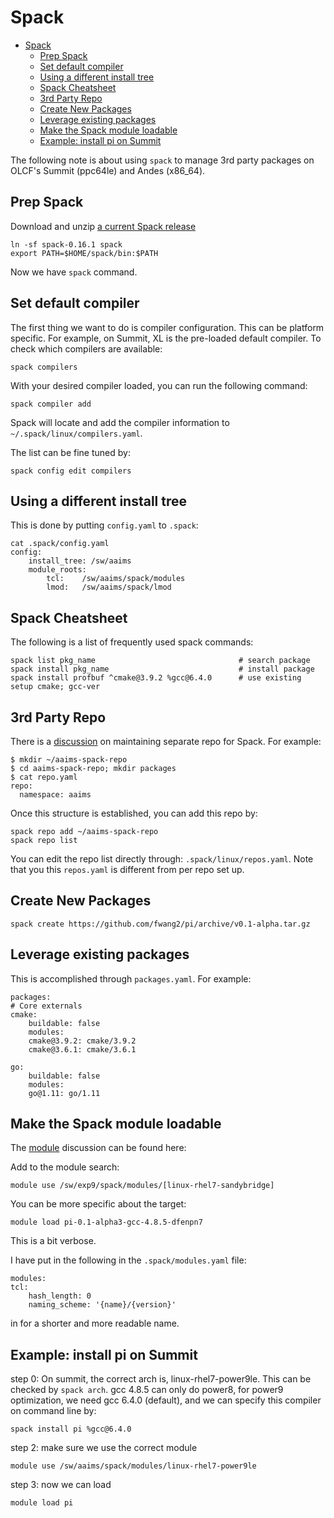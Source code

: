 # Spack


- [Spack](#spack)
  - [Prep Spack](#prep-spack)
  - [Set default compiler](#set-default-compiler)
  - [Using a different install tree](#using-a-different-install-tree)
  - [Spack Cheatsheet](#spack-cheatsheet)
  - [3rd Party Repo](#3rd-party-repo)
  - [Create New Packages](#create-new-packages)
  - [Leverage existing packages](#leverage-existing-packages)
  - [Make the Spack module loadable](#make-the-spack-module-loadable)
  - [Example: install pi on Summit](#example-install-pi-on-summit)

The following note is about using `spack` to manage 3rd party packages on
OLCF's Summit (ppc64le) and Andes (x86_64).


## Prep Spack

Download and unzip [a current Spack release](https://github.com/spack/spack/releases)

    ln -sf spack-0.16.1 spack
    export PATH=$HOME/spack/bin:$PATH
  
Now we have `spack` command.

## Set default compiler

The first thing we want to do is compiler configuration. This can be platform
specific. For example, on Summit, XL is the pre-loaded default compiler. To
check which compilers are available:

    spack compilers


With your desired compiler loaded, you can run the following command:

    spack compiler add

Spack will locate and add the compiler information to
`~/.spack/linux/compilers.yaml`.

The list can be fine tuned by:

    spack config edit compilers    


## Using a different install tree

This is done by putting `config.yaml` to `.spack`:

    cat .spack/config.yaml
    config:
        install_tree: /sw/aaims
        module_roots:
            tcl:    /sw/aaims/spack/modules
            lmod:   /sw/aaims/spack/lmod

## Spack Cheatsheet

The following is a list of frequently used spack commands:

```
spack list pkg_name                                # search package
spack install pkg_name                             # install package
spack install profbuf ^cmake@3.9.2 %gcc@6.4.0      # use existing setup cmake; gcc-ver
```


## 3rd Party Repo

There is a
[discussion](https://spack.readthedocs.io/en/latest/repositories.html) on
maintaining separate repo for Spack.
For example: 

```
$ mkdir ~/aaims-spack-repo
$ cd aaims-spack-repo; mkdir packages
$ cat repo.yaml
repo:
  namespace: aaims
``` 

Once this structure is established, you can add this repo by:

```
spack repo add ~/aaims-spack-repo
spack repo list
```

You can edit the repo list directly through: `.spack/linux/repos.yaml`.  Note
that you this `repos.yaml` is different from per repo set up.


## Create New Packages


    spack create https://github.com/fwang2/pi/archive/v0.1-alpha.tar.gz



## Leverage existing packages

This is accomplished through `packages.yaml`. For example:


    packages:
    # Core externals
    cmake:
        buildable: false
        modules:
        cmake@3.9.2: cmake/3.9.2
        cmake@3.6.1: cmake/3.6.1

    go:
        buildable: false
        modules:
        go@1.11: go/1.11

## Make the Spack module loadable

The [module](https://spack-tutorial.readthedocs.io/en/latest/tutorial_modules.html) discussion can be found here:

Add to the module search:

    module use /sw/exp9/spack/modules/[linux-rhel7-sandybridge]

You can be more specific about the target:

    module load pi-0.1-alpha3-gcc-4.8.5-dfenpn7

This is a bit verbose.

I have put in the following in the `.spack/modules.yaml` file:

    modules:
    tcl:
        hash_length: 0
        naming_scheme: '{name}/{version}'

in for a shorter and more readable name.

## Example: install pi on Summit

step 0: On summit, the correct arch is, linux-rhel7-power9le. This can be checked by `spack arch`. gcc 4.8.5 can only do power8, for power9 optimization, we need gcc 6.4.0 (default), and we can specify this compiler on command line by:

    spack install pi %gcc@6.4.0

step 2: make sure we use the correct module

    module use /sw/aaims/spack/modules/linux-rhel7-power9le

step 3: now we can load

    module load pi





